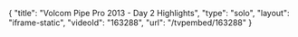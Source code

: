 {
    "title": "Volcom Pipe Pro 2013 - Day 2 Highlights",
    "type": "solo",
    "layout": "iframe-static",
    "videoId": "163288",
    "url": "\/tvpembed\/163288"
}